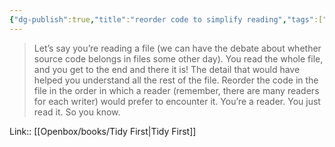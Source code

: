 ```yaml
---
{"dg-publish":true,"title":"reorder code to simplify reading","tags":["quotes"],"date":"2024-02-12T20:58:24+03:00","modified_at":"2024-03-11T12:57:32+03:00","aliases":"reorder code to simplify reading","dg-path":"/quotes/202402122058.md","permalink":"/quotes/202402122058/","dgPassFrontmatter":true}
---
```



> Let’s say you’re reading a file (we can have the debate about whether source code belongs in files some other day). You read the whole file, and you get to the end and there it is! The detail that would have helped you understand all the rest of the file. Reorder the code in the file in the order in which a reader (remember, there are many readers for each writer) would prefer to encounter it. You’re a reader. You just read it. So you know.

Link:: [[Openbox/books/Tidy First\|Tidy First]]
